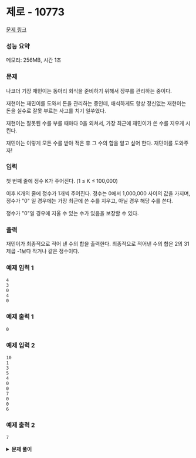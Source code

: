 # 제로 - 10773

[문제 링크](https://www.acmicpc.net/problem/10773)

### 성능 요약

메모리: 256MB, 시간 1초

### 문제

나코더 기장 재민이는 동아리 회식을 준비하기 위해서 장부를 관리하는 중이다.

재현이는 재민이를 도와서 돈을 관리하는 중인데, 애석하게도 항상 정신없는 재현이는 돈을 실수로 잘못 부르는 사고를 치기 일쑤였다.

재현이는 잘못된 수를 부를 때마다 0을 외쳐서, 가장 최근에 재민이가 쓴 수를 지우게 시킨다.

재민이는 이렇게 모든 수를 받아 적은 후 그 수의 합을 알고 싶어 한다. 재민이를 도와주자!

### 입력

첫 번째 줄에 정수 K가 주어진다. (1 ≤ K ≤ 100,000)

이후 K개의 줄에 정수가 1개씩 주어진다. 정수는 0에서 1,000,000 사이의 값을 가지며, 정수가 "0" 일 경우에는 가장 최근에 쓴 수를 지우고, 아닐 경우 해당 수를 쓴다.

정수가 "0"일 경우에 지울 수 있는 수가 있음을 보장할 수 있다.

### 출력

재민이가 최종적으로 적어 낸 수의 합을 출력한다. 최종적으로 적어낸 수의 합은 2의 31제곱 -1보다 작거나 같은 정수이다.

### 예제 입력 1

```
4
3
0
4
0
```

### 예제 출력 1

```
0
```

### 예제 입력 2

```
10
1
3
5
4
0
0
7
0
0
6
```

### 예제 출력 2

```
7
```

<details><summary><b>문제 풀이</b></summary>
<div markdown="1">

### Solution

```js
const [n, ...input] = require("fs")
  .readFileSync("./input.txt")
  .toString()
  .trim()
  .split("\n");

function Solution(n, input) {
  const commands = [...input];

  const getNumberFromString = (string) => {
    return Number(string.replace(/[^0-9]/g, ""));
  };

  const stack = [];
  let result = "";

  commands.forEach((command) => {
    if (command.includes("push")) {
      stack.push(getNumberFromString(command));
    }
    if (command.includes("pop")) {
      if (stack.length === 0) result += "-1\n";
      else result += `${stack.pop()}\n`;
    }
    if (command.includes("size")) result += `${stack.length}\n`;
    if (command.includes("empty")) {
      result += `${stack.length === 0 ? 1 : 0}\n`;
    }
    if (command.includes("top")) {
      if (stack.length === 0) result += "-1\n";
      else result += `${stack[stack.length - 1]}\n`;
    }
  });

  console.log(result.trim());
}

Solution(n, input);
```

- 내장메서드 `includes`를 통해 해당 문자열이 포함되었는지 확인
- `result` 문자열에 추가해서 한 번에 출력
- 정규식을 이용해서 문자열 대체

문제를 풀긴했지만, 코드가 지저분해서 아쉽다. 더 깔끔한 방법으로 해결할 수 있을 것 같은데...

### Solution 2

```js
// 생략...
function Solution(n, input) {
  const commands = [...input];

  const stack = [];
  const result = [];

  for (let i = 0; i < n; i++) {
    switch (commands[i]) {
      case "pop":
        result.push(stack.pop() || -1);
        break;
      case "size":
        result.push(stack.length);
        break;
      case "empty":
        result.push(stack.length ? 0 : 1);
        break;
      case "top":
        result.push(stack[stack.length - 1] || -1);
        break;
      default:
        stack.push(commands[i].split(" ")[1]);
    }
  }

  console.log(result.join("\n"));
}

Solution(n, input);
```

더 나은 방법이 없을까 생각하다가 if 문을 switch문으로 변경해서 해결했다. 훨씬 코드가 깔끔하고 보기 좋아졌다.

### Solution 3

```js
function Solution(input) {
  const commands = [...input];

  const stack = [];

  const execution = {
    pop: () => stack.pop() || -1,
    size: () => stack.length,
    empty: () => (stack.length === 0 ? 1 : 0),
    top: () => stack[stack.length - 1] || -1,
    push: (item) => {
      stack.push(item.split(" ")[1]);
      return "";
    },
  };

  const result = commands.reduce(
    (acc, cur) =>
      acc + (execution[cur] ? `${execution[cur]()}\n` : execution.push(cur)),
    ""
  );

  console.log(result.trim());
}

Solution(input);
```

더 좋은 방법을 찾다가 내가 원하던 방법을 발견했다. 객체를 이용하는 방법이었는데, 이렇게 하면 조건문 없이 깔끔하게 해결할 수 있었다.

```js
const result = commands.reduce(
  (acc, cur) =>
    acc + (execution[cur] ? `${execution[cur]()}\n` : execution.push(cur)),
  ""
);
```

- push만 다르게 들어오기 때문에 예외처리를 해주었다. (execution[cur]에서 push n 이 들어와서 false가 된다)

```js
push: (item) => {
    stack.push(item.split(" ")[1]);
    return "";
  },
```

return 처리를 해주지 않으면 undefined가 같이 들어가게 되므로 `return '';`처리를 해준다.

</div>
</details>
